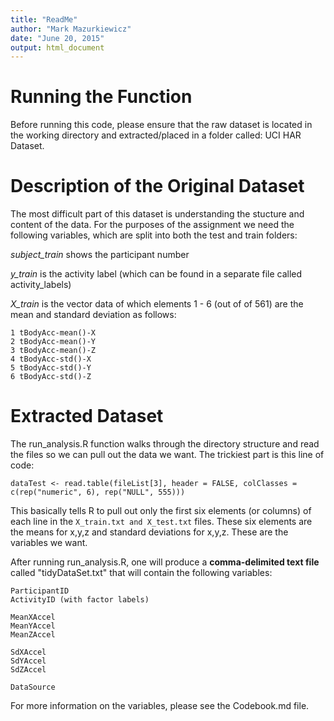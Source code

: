 ```yaml
---
title: "ReadMe"
author: "Mark Mazurkiewicz"
date: "June 20, 2015"
output: html_document
---
```


# Running the Function

Before running this code, please ensure that the raw dataset is located in the working directory and extracted/placed in a folder called: UCI HAR Dataset.

# Description of the Original Dataset 

The most difficult part of this dataset is understanding the stucture and content of the data. For the purposes of the assignment we need the following variables, which are split into both the test and train folders:

*subject_train* shows the participant number

*y_train* is the activity label (which can be found in a separate file called activity_labels)

*X_train* is the vector data of which elements 1 - 6 (out of of 561) are the mean and standard deviation as follows:

```
1 tBodyAcc-mean()-X
2 tBodyAcc-mean()-Y
3 tBodyAcc-mean()-Z
4 tBodyAcc-std()-X
5 tBodyAcc-std()-Y
6 tBodyAcc-std()-Z
```

# Extracted Dataset

The run_analysis.R function walks through the directory structure and read the files so we can pull out the data we want. The trickiest part is this line of code:

`dataTest <- read.table(fileList[3], header = FALSE, colClasses = c(rep("numeric", 6), rep("NULL", 555)))`

This basically tells R to pull out only the first six elements (or columns) of each line in the `X_train.txt and X_test.txt` files. These six elements are the means for x,y,z and standard deviations for x,y,z. These are the variables we want. 

After running run_analysis.R, one will produce a **comma-delimited text file** called "tidyDataSet.txt" that will contain the following variables:

```
ParticipantID
ActivityID (with factor labels)

MeanXAccel
MeanYAccel
MeanZAccel

SdXAccel
SdYAccel
SdZAccel

DataSource

```

For more information on the variables, please see the Codebook.md file.



